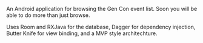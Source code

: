 An Android application for browsing the Gen Con event list.  Soon you will be able to do more than just browse.

Uses Room and RXJava for the database, Dagger for dependency injection, Butter Knife for view binding, and a MVP style architechture.
